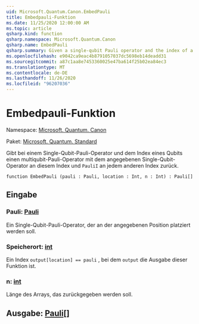 ```yaml
---
uid: Microsoft.Quantum.Canon.EmbedPauli
title: Embedpauli-Funktion
ms.date: 11/25/2020 12:00:00 AM
ms.topic: article
qsharp.kind: function
qsharp.namespace: Microsoft.Quantum.Canon
qsharp.name: EmbedPauli
qsharp.summary: Given a single-qubit Pauli operator and the index of a qubit, returns a multi-qubit Pauli operator with the given single-qubit operator at that index and `PauliI` at every other index.
ms.openlocfilehash: e9042ca9eac4b8791057037dc5698eb14deadd31
ms.sourcegitcommit: a87c1aa8e7453360025e47ba614f25b02ea84ec3
ms.translationtype: MT
ms.contentlocale: de-DE
ms.lasthandoff: 11/26/2020
ms.locfileid: "96207036"
---
```

# <a name="embedpauli-function"></a>Embedpauli-Funktion

Namespace: [Microsoft. Quantum. Canon](xref:Microsoft.Quantum.Canon)

Paket: [Microsoft. Quantum. Standard](https://nuget.org/packages/Microsoft.Quantum.Standard)


Gibt bei einem Single-Qubit-Pauli-Operator und dem Index eines Qubits einen multiqubit-Pauli-Operator mit dem angegebenen Single-Qubit-Operator an diesem Index und `PauliI` an jedem anderen Index zurück.

```qsharp
function EmbedPauli (pauli : Pauli, location : Int, n : Int) : Pauli[]
```


## <a name="input"></a>Eingabe

### <a name="pauli--pauli"></a>Pauli: [Pauli](xref:microsoft.quantum.lang-ref.pauli)

Ein Single-Qubit-Pauli-Operator, der an der angegebenen Position platziert werden soll.


### <a name="location--int"></a>Speicherort: [int](xref:microsoft.quantum.lang-ref.int)

Ein Index `output[location] == pauli` , bei dem `output` die Ausgabe dieser Funktion ist.


### <a name="n--int"></a>n: [int](xref:microsoft.quantum.lang-ref.int)

Länge des Arrays, das zurückgegeben werden soll.



## <a name="output--pauli"></a>Ausgabe: [Pauli](xref:microsoft.quantum.lang-ref.pauli)[]

